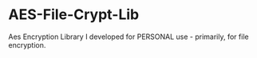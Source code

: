 # AES-File-Crypt-Lib
Aes Encryption Library I developed for PERSONAL use - primarily, for file encryption.
